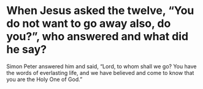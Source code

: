 # When Jesus asked the twelve, “You do not want to go away also, do you?”, who answered and what did he say?

Simon Peter answered him and said, “Lord, to whom shall we go? You have the words of everlasting life, and we have believed and come to know that you are the Holy One of God.”
